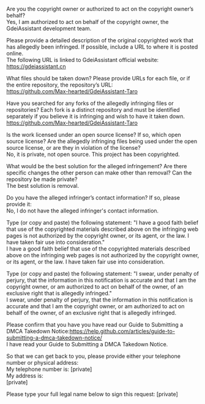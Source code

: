 Are you the copyright owner or authorized to act on the copyright owner’s behalf?   
Yes, I am authorized to act on behalf of the copyright owner, the GdeiAssistant development team.

Please provide a detailed description of the original copyrighted work that has allegedly been infringed. If possible, include a URL to where it is posted online.   
The following URL is linked to GdeiAssistant official website:   
https://gdeiassistant.cn

What files should be taken down? Please provide URLs for each file, or if the entire repository, the repository’s URL:   
https://github.com/Max-hearted/GdeiAssistant-Taro

Have you searched for any forks of the allegedly infringing files or repositories? Each fork is a distinct repository and must be identified separately if you believe it is infringing and wish to have it taken down.   
https://github.com/Max-hearted/GdeiAssistant-Taro

Is the work licensed under an open source license? If so, which open source license? Are the allegedly infringing files being used under the open source license, or are they in violation of the license?   
No, it is private, not open source. This project has been copyrighted.

What would be the best solution for the alleged infringement? Are there specific changes the other person can make other than removal? Can the repository be made private?   
The best solution is removal.

Do you have the alleged infringer’s contact information? If so, please provide it:   
No, I do not have the alleged infringer's contact information.

Type (or copy and paste) the following statement: "I have a good faith belief that use of the copyrighted materials described above on the infringing web pages is not authorized by the copyright owner, or its agent, or the law. I have taken fair use into consideration."   
I have a good faith belief that use of the copyrighted materials described above on the infringing web pages is not authorized by the copyright owner, or its agent, or the law. I have taken fair use into consideration.

Type (or copy and paste) the following statement: "I swear, under penalty of perjury, that the information in this notification is accurate and that I am the copyright owner, or am authorized to act on behalf of the owner, of an exclusive right that is allegedly infringed."   
I swear, under penalty of perjury, that the information in this notification is accurate and that I am the copyright owner, or am authorized to act on behalf of the owner, of an exclusive right that is allegedly infringed.

Please confirm that you have you have read our Guide to Submitting a DMCA Takedown Notice:https://help.github.com/articles/guide-to-submitting-a-dmca-takedown-notice/   
I have read your Guide to Submitting a DMCA Takedown Notice.

So that we can get back to you, please provide either your telephone number or physical address:   
My telephone number is: [private]   
My address is:   
[private]

Please type your full legal name below to sign this request: [private]
